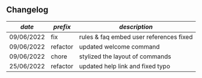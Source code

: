 ## Changelog

| *date*              | *prefix* | *description*                           |
|---------------------|----------|-----------------------------------------|
| 09/06/2022          | fix      | rules & faq embed user references fixed |
| 09/06/2022          | refactor | updated welcome command                 | 
| 09/06/2022          | chore    | stylized the layout of commands         |
| 25/06/2022          | refactor | updated help link and fixed typo        |

